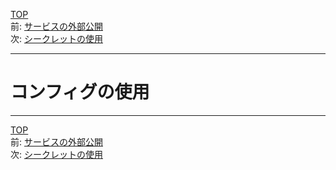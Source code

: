 [TOP](../README.md)   
前: [サービスの外部公開](./swarm-service-expose.md)  
次: [シークレットの使用](./swarm-secret.md)  

---

# コンフィグの使用

---

[TOP](../README.md)   
前: [サービスの外部公開](./swarm-service-expose.md)  
次: [シークレットの使用](./swarm-secret.md)  